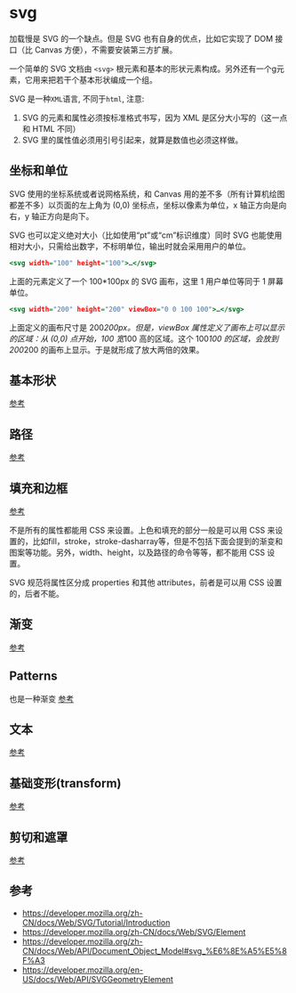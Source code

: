# svg
加载慢是 SVG 的一个缺点。但是 SVG 也有自身的优点，比如它实现了 DOM 接口（比 Canvas 方便），不需要安装第三方扩展。

一个简单的 SVG 文档由 `<svg>` 根元素和基本的形状元素构成。另外还有一个g元素，它用来把若干个基本形状编成一个组。


SVG 是一种`XML`语言, 不同于`html`, 注意:
1. SVG 的元素和属性必须按标准格式书写，因为 XML 是区分大小写的（这一点和 HTML 不同）
2. SVG 里的属性值必须用引号引起来，就算是数值也必须这样做。


## 坐标和单位
SVG 使用的坐标系统或者说网格系统，和 Canvas 用的差不多（所有计算机绘图都差不多）以页面的左上角为 (0,0) 坐标点，坐标以像素为单位，x 轴正方向是向右，y 轴正方向是向下。

SVG 也可以定义绝对大小（比如使用“pt”或“cm”标识维度）同时 SVG 也能使用相对大小，只需给出数字，不标明单位，输出时就会采用用户的单位。

```htm
<svg width="100" height="100">…</svg>
```
上面的元素定义了一个 100*100px 的 SVG 画布，这里 1 用户单位等同于 1 屏幕单位。
```htm
<svg width="200" height="200" viewBox="0 0 100 100">…</svg>
```
上面定义的画布尺寸是 200*200px。但是，viewBox 属性定义了画布上可以显示的区域：从 (0,0) 点开始，100 宽*100 高的区域。这个 100*100 的区域，会放到 200*200 的画布上显示。于是就形成了放大两倍的效果。


## 基本形状
[参考](https://developer.mozilla.org/zh-CN/docs/Web/SVG/Tutorial/Basic_Shapes)

## 路径
[参考](https://developer.mozilla.org/zh-CN/docs/Web/SVG/Tutorial/Paths)

## 填充和边框
[参考](https://developer.mozilla.org/zh-CN/docs/Web/SVG/Tutorial/Fills_and_Strokes)

不是所有的属性都能用 CSS 来设置。上色和填充的部分一般是可以用 CSS 来设置的，比如fill，stroke，stroke-dasharray等，但是不包括下面会提到的渐变和图案等功能。另外，width、height，以及路径的命令等等，都不能用 CSS 设置。


 SVG 规范将属性区分成 properties 和其他 attributes，前者是可以用 CSS 设置的，后者不能。


## 渐变
[参考](https://developer.mozilla.org/zh-CN/docs/Web/SVG/Tutorial/Gradients)

## Patterns
也是一种渐变
[参考](https://developer.mozilla.org/zh-CN/docs/Web/SVG/Tutorial/Patterns)

## 文本
[参考](https://developer.mozilla.org/zh-CN/docs/Web/SVG/Tutorial/Texts)

## 基础变形(transform)
[参考](https://developer.mozilla.org/zh-CN/docs/Web/SVG/Tutorial/Basic_Transformations)

## 剪切和遮罩

[参考](https://developer.mozilla.org/zh-CN/docs/Web/SVG/Tutorial/Clipping_and_masking)











## 参考
- https://developer.mozilla.org/zh-CN/docs/Web/SVG/Tutorial/Introduction
- https://developer.mozilla.org/zh-CN/docs/Web/SVG/Element
- https://developer.mozilla.org/zh-CN/docs/Web/API/Document_Object_Model#svg_%E6%8E%A5%E5%8F%A3
- https://developer.mozilla.org/en-US/docs/Web/API/SVGGeometryElement


